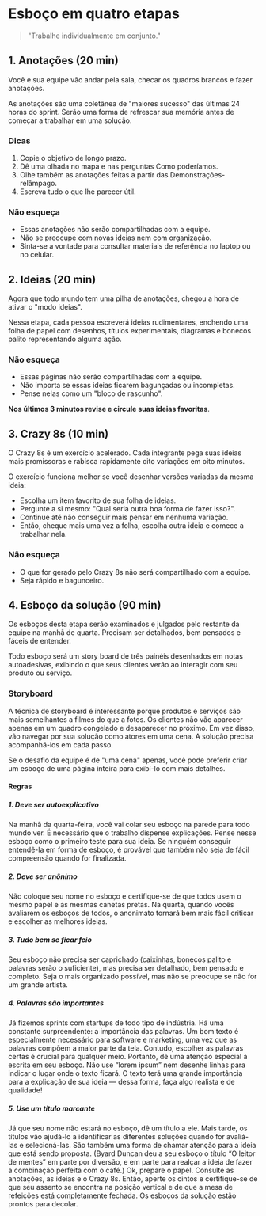 # Esboço em quatro etapas
> "Trabalhe individualmente em conjunto."

## 1. Anotações (20 min)
Você e sua equipe vão andar pela sala, checar os quadros brancos e fazer anotações.

As anotações são uma coletânea de "maiores sucesso" das últimas 24 horas do sprint. Serão uma forma de refrescar sua memória antes de começar a trabalhar em uma solução.

### Dicas
1. Copie o objetivo de longo prazo.
2. Dê uma olhada no mapa e nas perguntas Como poderíamos.
3. Olhe também as anotações feitas a partir das Demonstrações-relâmpago.
4. Escreva tudo o que lhe parecer útil.

### Não esqueça
- Essas anotações não serão compartilhadas com a equipe.
- Não se preocupe com novas ideias nem com organização.
- Sinta-se a vontade para consultar materiais de referência no laptop ou no celular.

## 2. Ideias (20 min)
Agora que todo mundo tem uma pilha de anotações, chegou a hora de ativar o "modo ideias".

Nessa etapa, cada pessoa escreverá ideias rudimentares, enchendo uma folha de papel com desenhos, títulos experimentais, diagramas e bonecos palito representando alguma ação.

### Não esqueça
- Essas páginas não serão compartilhadas com a equipe.
- Não importa se essas ideias ficarem bagunçadas ou incompletas.
- Pense nelas como um "bloco de rascunho".

**Nos últimos 3 minutos revise e circule suas ideias favoritas**.

## 3. Crazy 8s (10 min)

O Crazy 8s é um exercício acelerado. Cada integrante pega suas ideias mais promissoras e rabisca rapidamente oito variações em oito minutos.

O exercício funciona melhor se você desenhar versões variadas da mesma ideia:
- Escolha um item favorito de sua folha de ideias.
- Pergunte a si mesmo: "Qual seria outra boa forma de fazer isso?".
- Continue até não conseguir mais pensar em nenhuma variação.
- Então, cheque mais uma vez a folha, escolha outra ideia e comece a trabalhar nela.

### Não esqueça
- O que for gerado pelo Crazy 8s não será compartilhado com a equipe.
- Seja rápido e bagunceiro.

## 4. Esboço da solução (90 min)

Os esboços desta etapa serão examinados e julgados pelo restante da equipe na manhã de quarta. Precisam ser detalhados, bem pensados e fáceis de entender.

Todo esboço será um story board de três painéis desenhados em notas autoadesivas, exibindo o que seus clientes verão ao interagir com seu produto ou serviço.

### Storyboard
A técnica de storyboard é interessante porque produtos e serviços são mais semelhantes a filmes do que a fotos. Os clientes não vão aparecer apenas em um quadro congelado e desaparecer no próximo. Em vez disso, vão navegar por sua solução como atores em uma cena. A solução precisa acompanhá-los em cada passo.

Se o desafio da equipe é de "uma cena" apenas, você pode preferir criar um esboço de uma página inteira para exibí-lo com mais detalhes.

#### Regras

##### 1. Deve ser autoexplicativo

Na manhã da quarta-feira, você vai colar seu esboço na parede para todo mundo ver. É necessário que o trabalho dispense explicações. Pense nesse esboço como o primeiro teste para sua ideia. Se ninguém conseguir entendê-la em forma de esboço, é provável que também não seja de fácil compreensão quando for finalizada.

##### 2. Deve ser anônimo
Não coloque seu nome no esboço e certifique-se de que todos usem o mesmo papel e as mesmas canetas pretas. Na quarta, quando vocês avaliarem os esboços de todos, o anonimato tornará bem mais fácil criticar e escolher as melhores ideias.

##### 3. Tudo bem se ficar feio
Seu esboço não precisa ser caprichado (caixinhas, bonecos palito e palavras serão o suficiente), mas precisa ser detalhado, bem pensado e completo. Seja o mais organizado possível, mas não se preocupe se não for um grande artista.

##### 4. Palavras são importantes
Já fizemos sprints com startups de todo tipo de indústria. Há uma constante surpreendente: a importância das palavras. Um bom texto é especialmente necessário para software e marketing, uma vez que as palavras compõem a maior parte da tela. Contudo, escolher as palavras certas é crucial para qualquer meio. Portanto, dê uma atenção especial à escrita em seu esboço. Não use “lorem ipsum” nem desenhe linhas para indicar o lugar onde o texto ficará. O texto terá uma grande importância para a explicação de sua ideia — dessa forma, faça algo realista e de qualidade!

##### 5. Use um título marcante
Já que seu nome não estará no esboço, dê um título a ele. Mais tarde, os títulos vão ajudá-lo a identificar as diferentes soluções quando for avaliá-las e selecioná-las. São também uma forma de chamar atenção para a ideia que está sendo proposta. (Byard Duncan deu a seu esboço o título “O leitor de mentes” em parte por diversão, e em parte para realçar a ideia de fazer a combinação perfeita com o café.)
Ok, prepare o papel. Consulte as anotações, as ideias e o Crazy 8s. Então, aperte os cintos e certifique-se de que seu assento se encontra na posição vertical e de que a mesa de refeições está completamente fechada. Os esboços da solução estão prontos para decolar.
